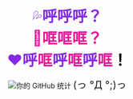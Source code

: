 <div align="center">

<span style="font-size:30px;color:#842AE6">💦**呼呼呼？**</span><br>
<span style="font-size:30px;color:#E61598">💢**哐哐哐？**</span><br>
<span 
style="font-size:30px;color:#842AE6">❤️**呼**</span><span style="font-size:30px;color:#E61598">**哐**</span><span style="font-size:30px;color:#842AE6">**呼**</span><span style="font-size:30px;color:#E61598">**哐**</span><span style="font-size:30px;color:#842AE6">**呼**</span><span style="font-size:30px;color:#E61598">**哐**</span><span style="font-size:30px;color:#000000">**！**</span>


![你的 GitHub 统计](https://github-readme-stats.vercel.app/api?username=azaneNH37&show_icons=true&theme=radical)
<span style="font-size:20px">(っ °Д °;)っ</span>
</div>